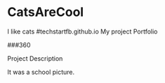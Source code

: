 # CatsAreCool
I like cats
#techstartfb.github.io
My project Portfolio

###360

<script src='//vizor.io/static/scripts/vizor-360-embed.js' data-vizorurl='//vizor.io/embed/kadenjones/lunch-room'></script>

Project Description

 It was a school picture.
